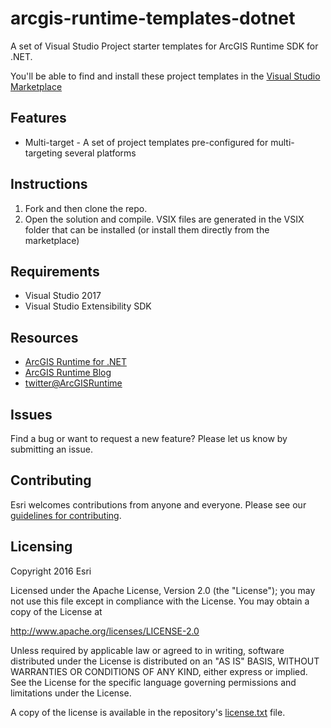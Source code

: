 # arcgis-runtime-templates-dotnet 

A set of Visual Studio Project starter templates for ArcGIS Runtime SDK for .NET.

You'll be able to find and install these project templates in the [Visual Studio Marketplace](https://marketplace.visualstudio.com/search?term=publisher%3A"ArcGIS%20Runtime%20team"&target=VS&category=All%20categories&vsVersion=&sortBy=Relevance)

## Features
* Multi-target - A set of project templates pre-configured for multi-targeting several platforms

## Instructions

1. Fork and then clone the repo. 
2. Open the solution and compile. VSIX files are generated in the VSIX folder that can be installed (or install them directly from the marketplace)

## Requirements

* Visual Studio 2017
* Visual Studio Extensibility SDK

## Resources

* [ArcGIS Runtime for .NET](http://developers.arcgis.com/net)
* [ArcGIS Runtime Blog](https://blogs.esri.com/esri/arcgis/tag/arcgis-runtime/)
* [twitter@ArcGISRuntime](http://twitter.com/ArcGISRuntime)

## Issues

Find a bug or want to request a new feature?  Please let us know by submitting an issue.

## Contributing

Esri welcomes contributions from anyone and everyone. Please see our [guidelines for contributing](https://github.com/esri/contributing).

## Licensing
Copyright 2016 Esri

Licensed under the Apache License, Version 2.0 (the "License");
you may not use this file except in compliance with the License.
You may obtain a copy of the License at

   http://www.apache.org/licenses/LICENSE-2.0

Unless required by applicable law or agreed to in writing, software
distributed under the License is distributed on an "AS IS" BASIS,
WITHOUT WARRANTIES OR CONDITIONS OF ANY KIND, either express or implied.
See the License for the specific language governing permissions and
limitations under the License.

A copy of the license is available in the repository's [license.txt](LICENSE) file.
